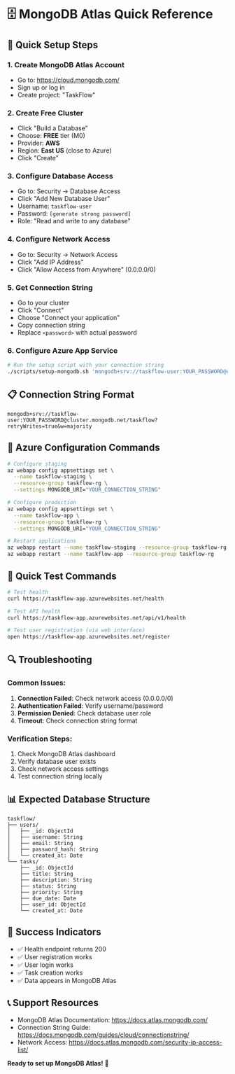 # 🗄️ MongoDB Atlas Quick Reference

## 🚀 **Quick Setup Steps**

### **1. Create MongoDB Atlas Account**
- Go to: https://cloud.mongodb.com/
- Sign up or log in
- Create project: "TaskFlow"

### **2. Create Free Cluster**
- Click "Build a Database"
- Choose: **FREE** tier (M0)
- Provider: **AWS**
- Region: **East US** (close to Azure)
- Click "Create"

### **3. Configure Database Access**
- Go to: Security → Database Access
- Click "Add New Database User"
- Username: `taskflow-user`
- Password: `[generate strong password]`
- Role: "Read and write to any database"

### **4. Configure Network Access**
- Go to: Security → Network Access
- Click "Add IP Address"
- Click "Allow Access from Anywhere" (0.0.0.0/0)

### **5. Get Connection String**
- Go to your cluster
- Click "Connect"
- Choose "Connect your application"
- Copy connection string
- Replace `<password>` with actual password

### **6. Configure Azure App Service**
```bash
# Run the setup script with your connection string
./scripts/setup-mongodb.sh 'mongodb+srv://taskflow-user:YOUR_PASSWORD@cluster.mongodb.net/taskflow?retryWrites=true&w=majority'
```

## 📋 **Connection String Format**
```
mongodb+srv://taskflow-user:YOUR_PASSWORD@cluster.mongodb.net/taskflow?retryWrites=true&w=majority
```

## 🔧 **Azure Configuration Commands**
```bash
# Configure staging
az webapp config appsettings set \
  --name taskflow-staging \
  --resource-group taskflow-rg \
  --settings MONGODB_URI="YOUR_CONNECTION_STRING"

# Configure production
az webapp config appsettings set \
  --name taskflow-app \
  --resource-group taskflow-rg \
  --settings MONGODB_URI="YOUR_CONNECTION_STRING"

# Restart applications
az webapp restart --name taskflow-staging --resource-group taskflow-rg
az webapp restart --name taskflow-app --resource-group taskflow-rg
```

## 🧪 **Quick Test Commands**
```bash
# Test health
curl https://taskflow-app.azurewebsites.net/health

# Test API health
curl https://taskflow-app.azurewebsites.net/api/v1/health

# Test user registration (via web interface)
open https://taskflow-app.azurewebsites.net/register
```

## 🔍 **Troubleshooting**

### **Common Issues:**
1. **Connection Failed**: Check network access (0.0.0.0/0)
2. **Authentication Failed**: Verify username/password
3. **Permission Denied**: Check database user role
4. **Timeout**: Check connection string format

### **Verification Steps:**
1. Check MongoDB Atlas dashboard
2. Verify database user exists
3. Check network access settings
4. Test connection string locally

## 📊 **Expected Database Structure**
```
taskflow/
├── users/
│   ├── _id: ObjectId
│   ├── username: String
│   ├── email: String
│   ├── password_hash: String
│   └── created_at: Date
└── tasks/
    ├── _id: ObjectId
    ├── title: String
    ├── description: String
    ├── status: String
    ├── priority: String
    ├── due_date: Date
    ├── user_id: ObjectId
    └── created_at: Date
```

## 🎯 **Success Indicators**
- ✅ Health endpoint returns 200
- ✅ User registration works
- ✅ User login works
- ✅ Task creation works
- ✅ Data appears in MongoDB Atlas

## 📞 **Support Resources**
- MongoDB Atlas Documentation: https://docs.atlas.mongodb.com/
- Connection String Guide: https://docs.mongodb.com/guides/cloud/connectionstring/
- Network Access: https://docs.atlas.mongodb.com/security-ip-access-list/

**Ready to set up MongoDB Atlas!** 🚀 